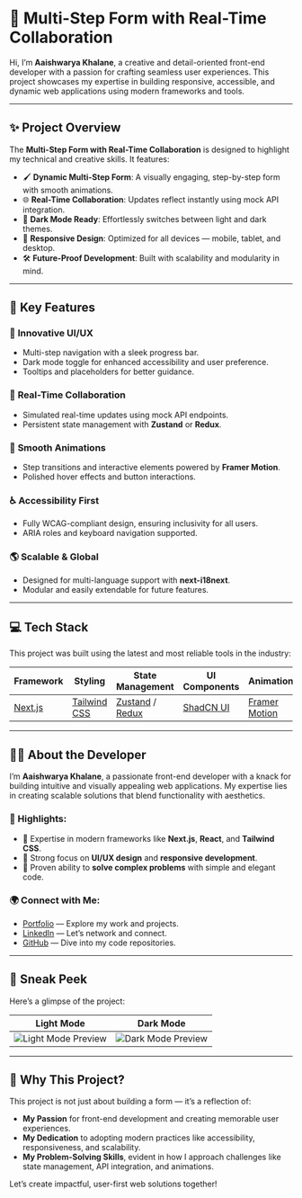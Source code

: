 # 🌟 Multi-Step Form with Real-Time Collaboration

Hi, I’m **Aaishwarya Khalane**, a creative and detail-oriented front-end developer with a passion for crafting seamless user experiences. This project showcases my expertise in building responsive, accessible, and dynamic web applications using modern frameworks and tools.

---

## ✨ Project Overview

The **Multi-Step Form with Real-Time Collaboration** is designed to highlight my technical and creative skills. It features:

- 🖌 **Dynamic Multi-Step Form**: A visually engaging, step-by-step form with smooth animations.
- 🌐 **Real-Time Collaboration**: Updates reflect instantly using mock API integration.
- 🎨 **Dark Mode Ready**: Effortlessly switches between light and dark themes.
- 📱 **Responsive Design**: Optimized for all devices — mobile, tablet, and desktop.
- 🛠 **Future-Proof Development**: Built with scalability and modularity in mind.

---

## 🚀 Key Features

### 🌟 **Innovative UI/UX**
- Multi-step navigation with a sleek progress bar.
- Dark mode toggle for enhanced accessibility and user preference.
- Tooltips and placeholders for better guidance.

### 🔗 **Real-Time Collaboration**
- Simulated real-time updates using mock API endpoints.
- Persistent state management with **Zustand** or **Redux**.

### 🎥 **Smooth Animations**
- Step transitions and interactive elements powered by **Framer Motion**.
- Polished hover effects and button interactions.

### ♿ **Accessibility First**
- Fully WCAG-compliant design, ensuring inclusivity for all users.
- ARIA roles and keyboard navigation supported.

### 🌎 **Scalable & Global**
- Designed for multi-language support with **next-i18next**.
- Modular and easily extendable for future features.

---

## 💻 Tech Stack

This project was built using the latest and most reliable tools in the industry:

| **Framework**       | **Styling**         | **State Management** | **UI Components** | **Animations**      |
|----------------------|---------------------|-----------------------|--------------------|---------------------|
| [Next.js](https://nextjs.org/) | [Tailwind CSS](https://tailwindcss.com/) | [Zustand](https://zustand-demo.pmnd.rs/) / [Redux](https://redux.js.org/) | [ShadCN UI](https://shadcn.dev/) | [Framer Motion](https://www.framer.com/motion/) |

---

## 👩‍💻 About the Developer

I’m **Aaishwarya Khalane**, a passionate front-end developer with a knack for building intuitive and visually appealing web applications. My expertise lies in creating scalable solutions that blend functionality with aesthetics.

### 🌟 Highlights:
- 🔹 Expertise in modern frameworks like **Next.js**, **React**, and **Tailwind CSS**.
- 🔹 Strong focus on **UI/UX design** and **responsive development**.
- 🔹 Proven ability to **solve complex problems** with simple and elegant code.

### 🌍 Connect with Me:
- [Portfolio](#) — Explore my work and projects.
- [LinkedIn](#) — Let’s network and connect.
- [GitHub](#) — Dive into my code repositories.

---

## 📸 Sneak Peek

Here’s a glimpse of the project:

| Light Mode | Dark Mode |
|------------|-----------|
| ![Light Mode Preview](#) | ![Dark Mode Preview](#) |

---

## 🎉 Why This Project?

This project is not just about building a form — it’s a reflection of:
- **My Passion** for front-end development and creating memorable user experiences.
- **My Dedication** to adopting modern practices like accessibility, responsiveness, and scalability.
- **My Problem-Solving Skills**, evident in how I approach challenges like state management, API integration, and animations.

Let’s create impactful, user-first web solutions together!